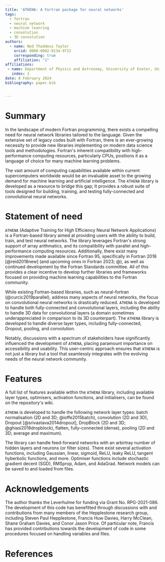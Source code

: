 ```yaml
---
title: 'ATHENA: A Fortran package for neural networks'
tags:
  - fortran
  - neural network
  - machine leanring
  - convolution
  - 3D convolution
authors:
  - name: Ned Thaddeus Taylor
    orcid: 0000-0002-9134-9712
    corresponding: true
    affiliation: "1"
affiliations:
 - name: Department of Physics and Astronomy, University of Exeter, United Kingdom, EX4 4QL
   index: 1
date: 8 February 2024
bibliography: paper.bib


---
```


# Summary

In the landscape of modern Fortran programming, there exists a compelling need for neural network libraries tailored to the language. Given the extensive set of legacy codes built with Fortran, there is an ever-growing necessity to provide new libraries implementing on modern data science tools and methodologies. Fortran's inherent compatibility with high-performance computing resources, particularly CPUs, positions it as a language of choice for many machine learning problems.

The vast amount of computing capabilities available within current supercomputers worldwide would be an invaluable asset to the growing demand for machine learning and artificial intelligence. The `ATHENA` library is developed as a resource to bridge this gap; It provides a  robust suite of tools designed for building, training, and testing fully-connected and convolutional neural networks. 

# Statement of need

`ATHENA` (Adaptive Training for High Efficiency Neural Network Applications) is a Fortran-based library aimed at providing users with the ability to build, train, and test neural networks. The library leverages Fortran's strong support of array arithmatics, and its compatibility with parallel and high-performance computing resources. Additionally, there exist many improvements made available since Fortran 95, specifically in Fortran 2018 [@reid2018new] (and upcoming ones in Fortran 2023; @), as well as continued development by the Fortran Standards committee. All of this provides a clear incentive to develop further libraries and frameworks focused on providing machine learning capabilities to the Fortran community.

While existing Fortran-based libraries, such as neural-fortran (@curcic2019parallel), address many aspects of neural networks, the focus on convolutional neural networks is drastically reduced. `ATHENA` is developed to handle both fully-connected and convolutional layers, including the ability to handle 3D data for convolutional layers (a domain sometimes underappreciated in comparison to its 3D counterpart). The `ATHENA` library is developed to handle diverse layer types, including fully-connected, Dropout, pooling, and convolution.

Notably, discussions with a spectrum of stakeholders have significantly influenced the development of `ATHENA`, placing paramount importance on accessibility and usability. This user-centric approach ensures that `ATHENA` is not just a library but a tool that seamlessly integrates with the evolving needs of the neural network community.

# Features

A full list of features available within the `ATHENA` library, including available layer types, optimisers, activation functions, and initialisers, can be found on the repository's wiki.

`ATHENA` is developed to handle the following network layer types: batch normalisation (2D and 3D; @ioffe2015batch), convolution (2D and 3D), Dropout [@srivastava2014dropout], DropBlock (2D and 3D; @ghiasi2018dropblock), flatten, fully-connected (dense), pooling (2D and 3D; average and maximum).

The library can handle feed-forward networks with an arbirtray number of hidden layers and neurons (or filter sizes). There exist several activation functions, including Gaussian, linear, sigmoid, ReLU, leaky ReLU, tangent hyberbolic functions, and more. Optimiser functions include stochastic gradient decent (SGD), RMSprop, Adam, and AdaGrad. Network models can be saved to and loaded from files.

# Acknowledgements

The author thanks the Leverhulme for funding via Grant No. RPG-2021-086. The development of this code has benefitted through discussions with and contributions from many members of the Hepplestone research group, including Steven Paul Hepplestone, Francis Huw Davies, Harry McClean, Shane Graham Davies, and Conor Jason Price. Of particular note, Francis has provided contributions towards the development of code in some procedures focused on handling variables and files.

# References
